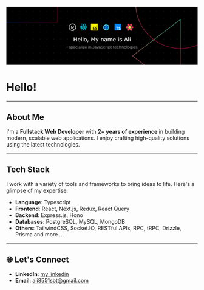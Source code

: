 [![Header](https://github.com/AliSabet1380/AliSabet1380/blob/main/banner-1.jpg)](https://github.com/AliSabet1380)

#  Hello!

---

##  About Me  
I'm a **Fullstack Web Developer** with **2+ years of experience** in building modern, scalable web applications. I enjoy crafting high-quality solutions using the latest technologies.

---

##  Tech Stack  
I work with a variety of tools and frameworks to bring ideas to life. Here's a glimpse of my expertise:

- **Language**: Typescript
- **Frontend**: React, Next.js, Redux, React Query  
- **Backend**: Express.js, Hono  
- **Databases**: PostgreSQL, MySQL, MongoDB  
- **Others**: TailwindCSS, Socket.IO, RESTful APIs, RPC, tRPC, Drizzle, Prisma and more ... 

---

## 🌐 Let's Connect 
 
- **LinkedIn**: [my linkedin](https://www.linkedin.com/in/ali-sabet-79629a249?utm_source=share&utm_campaign=share_via&utm_content=profile&utm_medium=android_app)  
- **Email**: [ali8551sbt@gmail.com](mailto:ali8551sbt@gmail.com)
